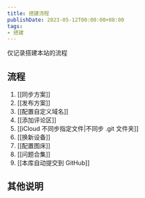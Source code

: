 ```yaml
---
title: 搭建流程
publishDate: 2023-05-12T00:00:00+08:00
tags:
- 搭建
---
```


仅记录搭建本站的流程

## 流程

1. [[同步方案]]
2. [[发布方案]]
3. [[配置自定义域名]]
4. [[添加评论区]]
5. [[iCloud 不同步指定文件|不同步 .git 文件夹]]
6. [[换新设备]]
7. [[配置图床]]
8. [[问题合集]]
9. [[本库自动提交到 GitHub]]

## 其他说明
